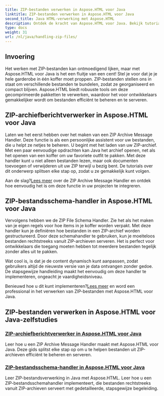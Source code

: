 ```yaml
---
title: ZIP-bestanden verwerken in Aspose.HTML voor Java
linktitle: ZIP-bestanden verwerken in Aspose.HTML voor Java
second_title: Java HTML-verwerking met Aspose.HTML
description: Ontdek de kracht van Aspose.HTML voor Java. Bekijk tutorials over het verwerken van ZIP-bestanden en leer essentiële technieken om ZIP-archieven effectief te beheren.
type: docs
weight: 31
url: /nl/java/handling-zip-files/
---
```

## Invoering

Het werken met ZIP-bestanden kan ontmoedigend lijken, maar met Aspose.HTML voor Java is het een fluitje van een cent! Stel je voor dat je je hele garderobe in één koffer moet proppen. ZIP-bestanden stellen ons in staat om verschillende bestanden te bundelen, zodat ze georganiseerd en compact blijven. Aspose.HTML biedt robuuste tools om deze gecomprimeerde pakketten te verwerken, waardoor het voor ontwikkelaars gemakkelijker wordt om bestanden efficiënt te beheren en te serveren.

## ZIP-archiefberichtverwerker in Aspose.HTML voor Java

Laten we het eerst hebben over het maken van een ZIP Archive Message Handler. Deze functie is als een persoonlijke assistent voor uw bestanden, die u helpt ze netjes te beheren. U begint met het laden van uw ZIP-archief. Met een paar eenvoudige opdrachten kan Java het archief openen, net als het openen van een koffer om uw favoriete outfit te pakken. Met deze handler kunt u niet alleen bestanden lezen, maar ook documenten toevoegen of verwijderen uit uw ZIP terwijl u bezig bent. De tutorials over dit onderwerp splitsen elke stap op, zodat u ze gemakkelijk kunt volgen. 

 Aan de slag?[Lees meer](./zip-archive-message-handler/) over de ZIP Archive Message Handler en ontdek hoe eenvoudig het is om deze functie in uw projecten te integreren.

## ZIP-bestandsschema-handler in Aspose.HTML voor Java

Vervolgens hebben we de ZIP File Schema Handler. Zie het als het maken van je eigen regels voor hoe items in je koffer worden verpakt. Met deze handler kun je definiëren hoe bestanden in een ZIP-archief worden gestructureerd. Door deze schemahandler te gebruiken, kun je moeiteloos bestanden rechtstreeks vanuit ZIP-archieven serveren. Het is perfect voor ontwikkelaars die toegang moeten hebben tot meerdere bestanden tegelijk zonder alles uit te pakken. 

Wat cool is, is dat je de content dynamisch kunt aanpassen, zodat gebruikers altijd de nieuwste versie van je data ontvangen zonder gedoe. De stapsgewijze handleiding maakt het eenvoudig om deze handler te implementeren, ongeacht je vaardigheidsniveau. 

 Benieuwd hoe u dit kunt implementeren?[Lees meer](./zip-file-schema-handler/) en word een professional in het verwerken van ZIP-bestanden met Aspose.HTML voor Java.

## ZIP-bestanden verwerken in Aspose.HTML voor Java-zelfstudies
### [ZIP-archiefberichtverwerker in Aspose.HTML voor Java](./zip-archive-message-handler/)
Leer hoe u een ZIP Archive Message Handler maakt met Aspose.HTML voor Java. Deze gids splitst elke stap op om u te helpen bestanden uit ZIP-archieven efficiënt te beheren en serveren.
### [ZIP-bestandsschema-handler in Aspose.HTML voor Java](./zip-file-schema-handler/)
Leer ZIP-bestandsverwerking in Java met Aspose.HTML. Leer hoe u een ZIP-bestandsschemahandler implementeert, die bestanden rechtstreeks vanuit ZIP-archieven serveert met gedetailleerde, stapsgewijze begeleiding.